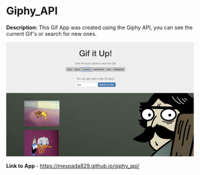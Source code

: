 # Giphy_API
<strong> Description:</strong>
This Gif App was created using the Giphy API, you can see the current Gif's or search for new ones. 




<img src="gifapp.jpg" width="745"> 



<strong> Link to App </strong> - https://mespada829.github.io/giphy_api/